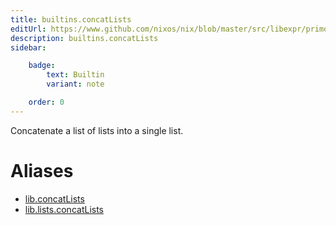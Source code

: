```yaml
---
title: builtins.concatLists
editUrl: https://www.github.com/nixos/nix/blob/master/src/libexpr/primops.cc
description: builtins.concatLists
sidebar:

    badge:
        text: Builtin
        variant: note

    order: 0
---
```


Concatenate a list of lists into a single list.


# Aliases

- [lib.concatLists](./reference/lib/lib-concatLists)
- [lib.lists.concatLists](./reference/lib/lists/lib-lists-concatLists)


